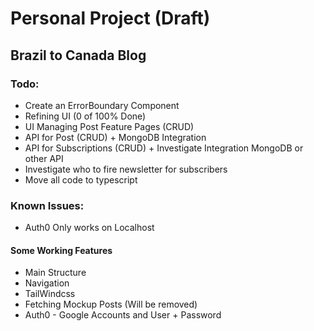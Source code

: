 # Personal Project (Draft)
## Brazil to Canada Blog

### Todo:
* Create an ErrorBoundary Component
* Refining UI (0 of 100% Done)
* UI Managing Post Feature Pages (CRUD)
* API for Post (CRUD) + MongoDB Integration
* API for Subscriptions (CRUD) + Investigate Integration MongoDB or other API
* Investigate who to fire newsletter for subscribers
* Move all code to typescript

### Known Issues:
* Auth0 Only works on Localhost


#### Some Working Features
* Main Structure
* Navigation
* TailWindcss
* Fetching Mockup Posts (Will be removed)
* Auth0 - Google Accounts and User + Password
